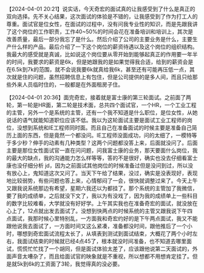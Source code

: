 
【2024-04-01 20:21】说实话，今天奇宏的面试真的让我感受到了什么是真正的双向选择。先不关心结果，这次面试的体验是不错的，让我感受到了作为打工人的尊重。面试官是位女性，在面试的过程中，没有问我专业性的知识，而是先跟我讲了这个岗位的工作职责，工作40~50%的时间会花在准备培训和培训上，其次是改善质量，最后一部分我忘了是什么。然后介绍了公司的主要业务是什么，主要生产什么样的产品。最后介绍了一下这个岗位的薪资待遇以及这个岗位的组织结构。我最大的感受就是真诚，比如说这个岗位要从零开始到能够起真正的作用要一年半的时间，我要求的薪资是6k，但是她跟我的是如果觉得我合适，给到的薪资会是在6.5k到7k的范围，就不会说我要6k就真给我6k，甚至还有可能再压低一点，其次就是住的问题，虽然招聘信息上有包住，但是公司提供的是多人间，而且只给那些外来人员临时住的，一般都是在外面租房子住。


【2024-04-01 20:36】面完奇宏，接着就是富士康的第三轮面试。之前面了两轮，第一轮是HR面，第二轮是技术面，总共四个面试官，一个HR，一个工业工程的主管，另外一个是系统的主管，还有一个我不知道是什么职位，是位女性，从她说话的语气就能知道职位应该不低。我以为这轮面试主要是面试工业工程师的岗位，没想到系统和IE工程师同时面。而且自己在准备面试的时候主要是准备自己简历上面的东西，但是竟然一个都没问。IE工程师没面成功，问的太细了，一模特等于多少秒？伸手的动素有几种类型？这两个问题都没答上来，后面就没问了。后面主要是那位女性面试官一直在问问题，问我富士康的业务，那天要面什么岗位，我的最大的缺点，我的沟通能力怎么样等等，答的不是很好，确实也没去仔细看富士康也没仔细分析 jd，因为之前面试其他岗位的时候准备过但是没问到过，所以没有放心上，鬼知道这次又问了。当天下午给了结果，没过，确实是没表现好，表现地比较弱势，有些问题也答上来，心情郁闷了一会，很快就调整过来了。今天上午又跟我说系统那边有希望，星期六我还以为都挂了。那个系统的主管加了我微信，要了我的成绩单，之后就没下文了，我以为有没戏了，因为我的成绩单上一些科目的数字比较难看，大学就没有好好学。上午其实我也在准备奇宏的面试，就没放在心上了，12点就出发去面试了。没想到快两点的时候系统的主管又跟我说下午四点面试，我那时候心里特别乱，一方面我和奇宏约好的是下午两点面试，我又不能跟他说我去面试了，一方面时间又这么紧凑，准备都没时间，跟他推后了一个小时，哪想到奇宏面试流程太长了，从填表到测试到面试结束，大概花了两个小时左右，我面试结束的时候就已经4点45了，根本就没时间准备，也不知道去哪里面试，慌慌忙忙找了一个胡同，但是面试体验太差了，应该跟他说第二天面试的，外面声音太嘈杂了，而且给面试官的映象就是不重视，所以想都不用想肯定挂了。但是就5k到6k的工资面了3轮，我觉得真的没必要。

